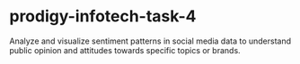 # prodigy-infotech-task-4
Analyze and visualize sentiment patterns in social media data to understand public opinion and attitudes towards specific topics or brands.
